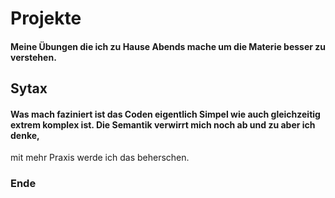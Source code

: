 # Projekte
#### Meine Übungen die ich zu Hause Abends mache um die Materie besser zu verstehen.

## Sytax 
#### Was mach faziniert ist das Coden eigentlich Simpel wie auch gleichzeitig extrem komplex ist. Die Semantik verwirrt mich noch ab und zu aber ich denke,
mit mehr Praxis werde ich das beherschen.

### Ende
